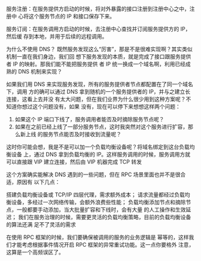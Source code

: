 服务注册：在服务提供方启动的时候，将对外暴露的接口注册到注册中心之中，注册中 心将这个服务节点的 IP 和接口保存下来。

服务订阅：在服务调用方启动的时候，去注册中心查找并订阅服务提供方的 IP，然后缓 存到本地，并用于后续的远程调用。

为什么不使用 DNS？
既然服务发现这么“厉害”，那是不是很难实现啊？其实类似机制一直在我们身边，我们回 想下服务发现的本质，就是完成了接口跟服务提供者 IP 的映射。那我们能不能把服务提供 者 IP 统一换成一个域名啊，利用已经成熟的 DNS 机制来实现？

如果我们用 DNS 来实现服务发现，所有的服务提供者节点都配置在了同一个域名下，调用 方的确可以通过 DNS 拿到随机的一个服务提供者的 IP，并与之建立长连接，这看上去并没 有太大问题，但在我们业界为什么很少用到这种方案呢？不知道你想过这个问题没有，如果 没有，现在可以停下来想想这样两个问题：

1. 如果这个 IP 端口下线了，服务调用者能否及时摘除服务节点呢？ 
2. 如果在之前已经上线了一部分服务节点，这时我突然对这个服务进行扩容，那么新上线 的服务节点能否及时接收到流量呢？

这时你可能会想，我是不是可以加一个负载均衡设备呢？将域名绑定到这台负载均衡设备 上，通过 DNS 拿到负载均衡的 IP。这样服务调用的时候，服务调用方就可以直接跟 VIP 建立连接，然后由 VIP 机器完成 TCP 转发


这个方案确实能解决 DNS 遇到的一些问题，但在 RPC 场景里面也并不是很合适，原因有 以下几点：

搭建负载均衡设备或 TCP/IP 四层代理，需求额外成本； 
请求流量都经过负载均衡设备，多经过一次网络传输，会额外浪费些性能； 
负载均衡添加节点和摘除节点，一般都要手动添加，当大批量扩容和下线时，会有大量 的人工操作和生效延迟； 
我们在服务治理的时候，需要更灵活的负载均衡策略，目前的负载均衡设备的算法还满 足不了灵活的需求





在使用 RPC 框架的时候，我们要确保被调用的服务的业务逻辑是 幂等的，这样我们才能考虑根据事件情况开启 RPC 框架的异常重试功能。这一点你要格外 注意，这算是一个高频误区了。